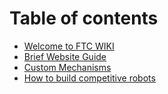 # Table of contents

* [Welcome to FTC WIKI](README.md)
* [Brief Website Guide](brief-website-guide.md)
* [Custom Mechanisms](custom-mechanisms.md)
* [How to build competitive robots](how-to-build-competitive-robots.md)
